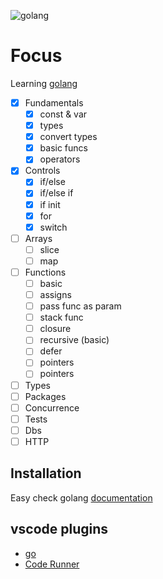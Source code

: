 ![golang](https://i.imgur.com/DNWjAse.gif)

# Focus

Learning [golang]('https://golang.org/')

- [x] Fundamentals
  - [x] const & var
  - [x] types
  - [x] convert types
  - [x] basic funcs
  - [x] operators
- [x] Controls
  - [x] if/else
  - [x] if/else if
  - [x] if init
  - [x] for
  - [x] switch
- [ ] Arrays
  - [ ] slice
  - [ ] map
- [ ] Functions
  - [ ] basic
  - [ ] assigns
  - [ ] pass func as param
  - [ ] stack func
  - [ ] closure
  - [ ] recursive (basic)
  - [ ] defer
  - [ ] pointers
  - [ ] pointers
- [ ] Types
- [ ] Packages
- [ ] Concurrence
- [ ] Tests
- [ ] Dbs
- [ ] HTTP

## Installation

Easy check golang [documentation](https://golang.org/doc/install)

## vscode plugins

- [go](https://marketplace.visualstudio.com/items?itemName=golang.Go)
- [Code Runner](https://marketplace.visualstudio.com/items?itemName=formulahendry.code-runner)
